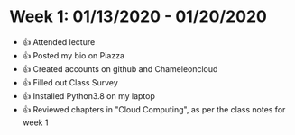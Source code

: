 
# Week 1: 01/13/2020 - 01/20/2020
* 👍 Attended lecture
* 👍 Posted my bio on Piazza
* 👍 Created accounts on github and Chameleoncloud
* 👍 Filled out Class Survey
* 👍 Installed Python3.8 on my laptop
* 👍 Reviewed chapters in "Cloud Computing", as per the class notes for week 1
